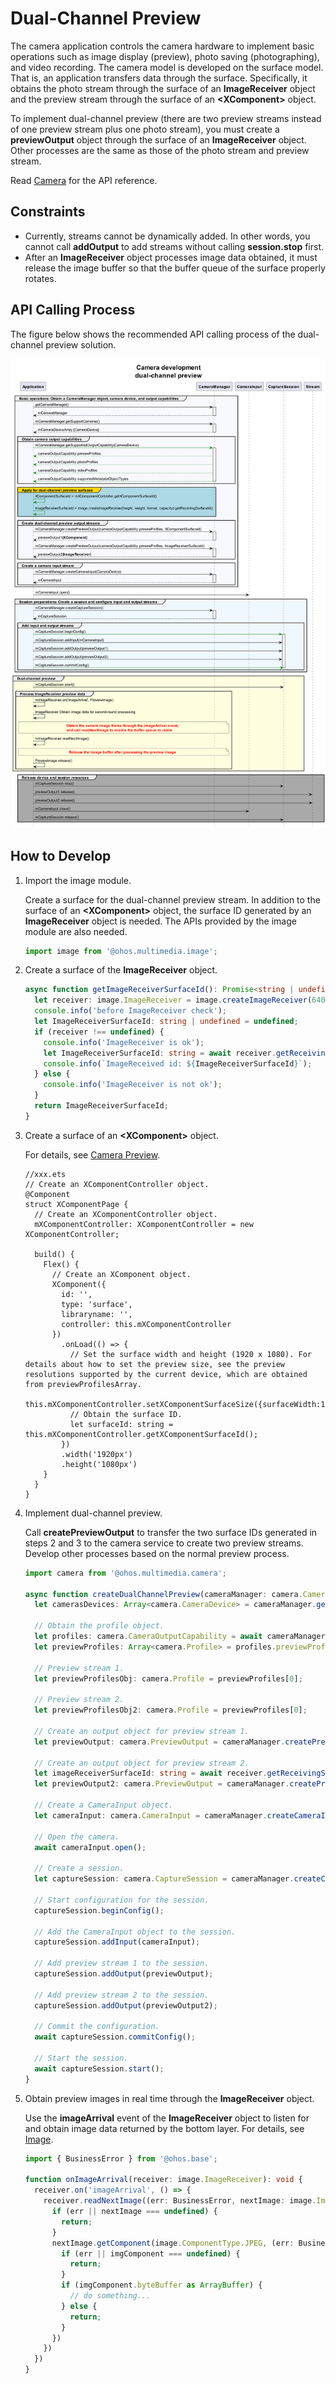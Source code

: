 # Dual-Channel Preview

The camera application controls the camera hardware to implement basic operations such as image display (preview), photo saving (photographing), and video recording. The camera model is developed on the surface model. That is, an application transfers data through the surface. Specifically, it obtains the photo stream through the surface of an **ImageReceiver** object and the preview stream through the surface of an **\<XComponent>** object.

To implement dual-channel preview (there are two preview streams instead of one preview stream plus one photo stream), you must create a **previewOutput** object through the surface of an **ImageReceiver** object. Other processes are the same as those of the photo stream and preview stream.

Read [Camera](../reference/apis/js-apis-camera.md) for the API reference.

## Constraints

- Currently, streams cannot be dynamically added. In other words, you cannot call **addOutput** to add streams without calling **session.stop** first.
- After an **ImageReceiver** object processes image data obtained, it must release the image buffer so that the buffer queue of the surface properly rotates.

## API Calling Process

The figure below shows the recommended API calling process of the dual-channel preview solution.

![dual-preview-streams-instructions](figures/dual-preview-streams-instructions.png)

## How to Develop

1. Import the image module.

   Create a surface for the dual-channel preview stream. In addition to the surface of an **\<XComponent>** object, the surface ID generated by an **ImageReceiver** object is needed. The APIs provided by the image module are also needed.

   ```ts
   import image from '@ohos.multimedia.image';
   ```

2. Create a surface of the **ImageReceiver** object.

   ```ts
   async function getImageReceiverSurfaceId(): Promise<string | undefined> {
     let receiver: image.ImageReceiver = image.createImageReceiver(640, 480, 4, 8);
     console.info('before ImageReceiver check');
     let ImageReceiverSurfaceId: string | undefined = undefined;
     if (receiver !== undefined) {
       console.info('ImageReceiver is ok');
       let ImageReceiverSurfaceId: string = await receiver.getReceivingSurfaceId();
       console.info(`ImageReceived id: ${ImageReceiverSurfaceId}`);
     } else {
       console.info('ImageReceiver is not ok');
     }
     return ImageReceiverSurfaceId;
   }
   ```

3. Create a surface of an **\<XComponent>** object.

   For details, see [Camera Preview](camera-preview.md).

   ```ets
   //xxx.ets
   // Create an XComponentController object.
   @Component
   struct XComponentPage {
     // Create an XComponentController object.
     mXComponentController: XComponentController = new XComponentController;
   
     build() {
       Flex() {
         // Create an XComponent object.
         XComponent({
           id: '',
           type: 'surface',
           libraryname: '',
           controller: this.mXComponentController
         })
           .onLoad(() => {
             // Set the surface width and height (1920 x 1080). For details about how to set the preview size, see the preview resolutions supported by the current device, which are obtained from previewProfilesArray.
             this.mXComponentController.setXComponentSurfaceSize({surfaceWidth:1920,surfaceHeight:1080});
             // Obtain the surface ID.
             let surfaceId: string = this.mXComponentController.getXComponentSurfaceId();
           })
           .width('1920px')
           .height('1080px')
       }
     }
   }
   ```

4. Implement dual-channel preview.

   Call **createPreviewOutput** to transfer the two surface IDs generated in steps 2 and 3 to the camera service to create two preview streams. Develop other processes based on the normal preview process.

   ```ts
   import camera from '@ohos.multimedia.camera';

   async function createDualChannelPreview(cameraManager: camera.CameraManager, XComponentSurfaceId: string, receiver: image.ImageReceiver): Promise<void> {
     let camerasDevices: Array<camera.CameraDevice> = cameraManager.getSupportedCameras(); // Obtain the supported camera devices.
   
     // Obtain the profile object.
     let profiles: camera.CameraOutputCapability = await cameraManager.getSupportedOutputCapability(camerasDevices[0]); // Obtain the profiles of the camera.
     let previewProfiles: Array<camera.Profile> = profiles.previewProfiles;
   
     // Preview stream 1.
     let previewProfilesObj: camera.Profile = previewProfiles[0];
   
     // Preview stream 2.
     let previewProfilesObj2: camera.Profile = previewProfiles[0];
   
     // Create an output object for preview stream 1.
     let previewOutput: camera.PreviewOutput = cameraManager.createPreviewOutput(previewProfilesObj, XComponentSurfaceId);
   
     // Create an output object for preview stream 2.
     let imageReceiverSurfaceId: string = await receiver.getReceivingSurfaceId();
     let previewOutput2: camera.PreviewOutput = cameraManager.createPreviewOutput(previewProfilesObj2, imageReceiverSurfaceId);
   
     // Create a CameraInput object.
     let cameraInput: camera.CameraInput = cameraManager.createCameraInput(camerasDevices[0]);
   
     // Open the camera.
     await cameraInput.open();
   
     // Create a session.
     let captureSession: camera.CaptureSession = cameraManager.createCaptureSession();
   
     // Start configuration for the session.
     captureSession.beginConfig();
   
     // Add the CameraInput object to the session.
     captureSession.addInput(cameraInput);
   
     // Add preview stream 1 to the session.
     captureSession.addOutput(previewOutput);
   
     // Add preview stream 2 to the session.
     captureSession.addOutput(previewOutput2);
   
     // Commit the configuration.
     await captureSession.commitConfig();
   
     // Start the session.
     await captureSession.start();
   }
   ```

5. Obtain preview images in real time through the **ImageReceiver** object.

   Use the **imageArrival** event of the **ImageReceiver** object to listen for and obtain image data returned by the bottom layer. For details, see [Image](../reference/apis/js-apis-image.md).

   ```ts
   import { BusinessError } from '@ohos.base';

   function onImageArrival(receiver: image.ImageReceiver): void {
     receiver.on('imageArrival', () => {
       receiver.readNextImage((err: BusinessError, nextImage: image.Image) => {
         if (err || nextImage === undefined) {
           return;
         }
         nextImage.getComponent(image.ComponentType.JPEG, (err: BusinessError, imgComponent: image.Component) => {
           if (err || imgComponent === undefined) {
             return;
           }
           if (imgComponent.byteBuffer as ArrayBuffer) {
             // do something...
           } else {
             return;
           }
         })
       })
     })
   }
   ```
